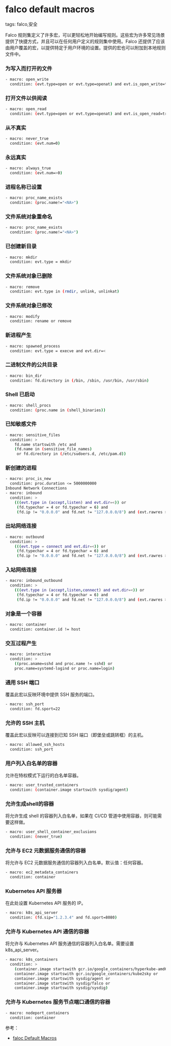 #  falco default macros
tags: falco,安全
<!-- catalog:~default macros~:-->


 Falco 规则集定义了许多宏，可以更轻松地开始编写规则。这些宏为许多常见场景提供了快捷方式，并且可以在任何用户定义的规则集中使用。Falco 还提供了应该由用户覆盖的宏，以提供特定于用户环境的设置。提供的宏也可以附加到本地规则文件中。


###  为写入而打开的文件

```bash
- macro: open_write
  condition: (evt.type=open or evt.type=openat) and evt.is_open_write=true and fd.typechar='f' and fd.num>=0
```
###  打开文件以供阅读

```bash
- macro: open_read
  condition: (evt.type=open or evt.type=openat) and evt.is_open_read=true and fd.typechar='f' and fd.num>=0
```
###  从不真实 

```bash
- macro: never_true
  condition: (evt.num=0)
```
###  永远真实

```bash
- macro: always_true
  condition: (evt.num=>0)
```
###  进程名称已设置

```bash
- macro: proc_name_exists
  condition: (proc.name!="<NA>")
```

###  文件系统对象重命名

```bash
- macro: proc_name_exists
  condition: (proc.name!="<NA>")
```

###  已创建新目录

```bash
- macro: mkdir
  condition: evt.type = mkdir
```

### 文件系统对象已删除

```bash
- macro: remove
  condition: evt.type in (rmdir, unlink, unlinkat)
```

### 文件系统对象已修改 

```bash
- macro: modify
  condition: rename or remove
```

### 新进程产生

```bash
- macro: spawned_process
  condition: evt.type = execve and evt.dir=<
```

### 二进制文件的公共目录 

```bash
- macro: bin_dir
  condition: fd.directory in (/bin, /sbin, /usr/bin, /usr/sbin)
```

### Shell 已启动

```bash
- macro: shell_procs
  condition: (proc.name in (shell_binaries))
```

### 已知敏感文件

```bash
- macro: sensitive_files
  condition: >
    fd.name startswith /etc and
    (fd.name in (sensitive_file_names)
     or fd.directory in (/etc/sudoers.d, /etc/pam.d))
```

### 新创建的进程

```bash
- macro: proc_is_new
  condition: proc.duration <= 5000000000
Inbound Network Connections
- macro: inbound
  condition: >
    (((evt.type in (accept,listen) and evt.dir=<)) or
     (fd.typechar = 4 or fd.typechar = 6) and
     (fd.ip != "0.0.0.0" and fd.net != "127.0.0.0/8") and (evt.rawres >= 0 or evt.res = EINPROGRESS))
```

### 出站网络连接

```bash
- macro: outbound
  condition: >
    (((evt.type = connect and evt.dir=<)) or
     (fd.typechar = 4 or fd.typechar = 6) and
     (fd.ip != "0.0.0.0" and fd.net != "127.0.0.0/8") and (evt.rawres >= 0 or evt.res = EINPROGRESS))
```

### 入站网络连接

```bash
- macro: inbound_outbound
  condition: >
    (((evt.type in (accept,listen,connect) and evt.dir=<)) or
     (fd.typechar = 4 or fd.typechar = 6) and
     (fd.ip != "0.0.0.0" and fd.net != "127.0.0.0/8") and (evt.rawres >= 0 or evt.res = EINPROGRESS))
```

### 对象是一个容器

```bash
- macro: container
  condition: container.id != host

```

### 交互过程产生

```bash
- macro: interactive
  condition: >
    ((proc.aname=sshd and proc.name != sshd) or
    proc.name=systemd-logind or proc.name=login)
```


### 通用 SSH 端口
覆盖此宏以反映环境中提供 SSH 服务的端口。

```bash
- macro: ssh_port
  condition: fd.sport=22
```

### 允许的 SSH 主机
覆盖此宏以反映可以连接到已知 SSH 端口（即堡垒或跳转框）的主机。

```bash
- macro: allowed_ssh_hosts
  condition: ssh_port
```

### 用户列入白名单的容器
允许在特权模式下运行的白名单容器。

```bash
- macro: user_trusted_containers
  condition: (container.image startswith sysdig/agent)
```

### 允许生成shell的容器
将允许生成 shell 的容器列入白名单，如果在 CI/CD 管道中使用容器，则可能需要这样做。

```bash
- macro: user_shell_container_exclusions
  condition: (never_true)
```

### 允许与 EC2 元数据服务通信的容器
将允许与 EC2 元数据服务通信的容器列入白名单。默认值：任何容器。

```bash
- macro: ec2_metadata_containers
  condition: container
```

### Kubernetes API 服务器
在此处设置 Kubernetes API 服务的 IP。

```bash
- macro: k8s_api_server
  condition: (fd.sip="1.2.3.4" and fd.sport=8080)
```

### 允许与 Kubernetes API 通信的容器
将允许与 Kubernetes API 服务通信的容器列入白名单。需要设置 k8s_api_server。

```bash
- macro: k8s_containers
  condition: >
    (container.image startswith gcr.io/google_containers/hyperkube-amd64 or
    container.image startswith gcr.io/google_containers/kube2sky or
    container.image startswith sysdig/agent or
    container.image startswith sysdig/falco or
    container.image startswith sysdig/sysdig)
```

### 允许与 Kubernetes 服务节点端口通信的容器

```bash
- macro: nodeport_containers
  condition: container
```

参考：

 - [faloc Default Macros](https://falco.org/docs/rules/default-macros/)

